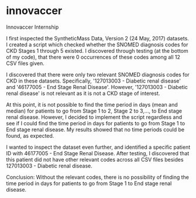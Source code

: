 # innovaccer
Innovaccer Internship

I first inspected the SyntheticMass Data, Version 2 (24 May, 2017) datasets. I created a script which checked whether the SNOMED diagnosis codes for CKD Stages 1 through 5 existed. I discovered through testing (at the bottom of my code), that there were 0 occurrences of these codes among all 12 CSV files given.

I discovered that there were only two relevant SNOMED diagnosis codes for CKD in these datasets. Specifically, '127013003 - Diabetic renal disease' and '46177005 - End Stage Renal Disease'. However, '127013003 - Diabetic renal disease' is not relevant as it is not a CKD stage of interest.

At this point, it is not possible to find the time period in days (mean and median) for patients to go from Stage 1 to 2, Stage 2 to 3,..., to End stage renal disease. However, I decided to implement the script regardless and see if I could find the time period in days for patients to go from Stage 1 to End stage renal disease. My results showed that no time periods could be found, as expected.

I wanted to inspect the dataset even further, and identified a specific patient ID with 46177005 - End Stage Renal Disease. After testing, I discovered that this patient did not have other relevant codes across all CSV files besides 127013003 - Diabetic renal disease.

Conclusion: Without the relevant codes, there is no possibility of finding the time period in days for patients to go from Stage 1 to End stage renal disease.
